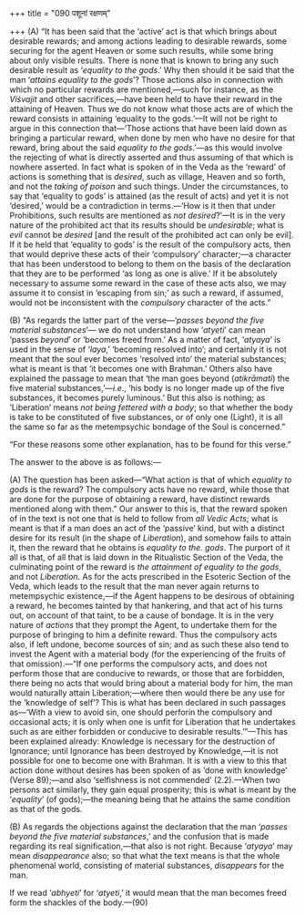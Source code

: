 +++
title = "090 पशूनां रक्षणम्"

+++
\(A\) “It has been said that the ‘active’ act is that which brings about
desirable rewards; and among actions leading to desirable rewards, some
securing for the agent Heaven or some such results, while some bring
about only visible results. There is none that is known to bring any
such desirable result as ‘*equality to the gods*.’ Why then should it be
said that the man ‘*attains equality to the gods*’? Those actions also
in connection with which no particular rewards are mentioned,—such for
instance, as the *Viśvajit* and other sacrifices,—have been held to have
their reward in the attaining of Heaven. Thus we do not know what those
acts are of which the reward consists in attaining ‘equality to the
gods.’—It will not be right to argue in this connection that—‘Those
actions that have been laid down as bringing a particular reward, when
done by men who have no desire for that reward, bring about the said
*equality to the gods*.’—as this would involve the rejecting of what is
directly asserted and thus assuming of that which is nowhere asserted.
In fact what is spoken of in the Veda as the ‘reward’ of actions is
something that is *desired*, such as village, Heaven and so forth, and
not the *taking of poison* and such things. Under the circumstances, to
say that ‘equality to gods’ is attained (as the result of acts) and yet
it is not ‘desired,’ would be a contradiction in terms.—‘How is it then
that under Prohibitions, such results are mentioned as *not
desired*?’—It is in the very nature of the prohibited act that its
results should be *undesirable*; what is *evil* cannot be *desired*
\[and the result of the prohibited act can only be evil\]. If it be held
that ‘equality to gods’ is the result of the compulsory acts, then that
would deprive these acts of their ‘compulsory’ character;—a character
that has been understood to belong to them on the basis of the
declaration that they are to be performed ‘as long as one is alive.’ If
it be absolutely necessary to assume some reward in the case of these
acts also, we may assume it to consist in ‘escaping from sin;’ as such a
reward, if assumed, would not be inconsistent with the *compulsory*
character of the acts.”

\(B\) “As regards the latter part of the verse—‘*passes beyond the five
material substances*’— we do not understand how ‘*atyeti*’ can mean
‘passes *beyond*’ or ‘becomes freed from.’ As a matter of fact,
‘*atyaya*’ is used in the sense of ‘*laya*,’ ‘becoming resolved into’;
and certainly it is not meant that the soul ever becomes ‘resolved into’
the material substances; what is meant is that ‘it becomes one with
Brahman.’ Others also have explained the passage to mean that ‘the man
goes beyond (*atikrāmati*) the five material substances,’—*i.e*., ‘his
body is no longer made up of the five substances, it becomes purely
luminous.’ But this also is nothing; as ‘Liberation’ means *not being
fettered with a body*; so that whether the body is take to be
constituted of five substances, or of only one (Light), it is all the
same so far as the metempsychic bondage of the Soul is concerned.”

“For these reasons some other explanation, has to be found for this
verse.”

The answer to the above is as follows:—

\(A\) The question has been asked—“What action is that of which
*equality to gods* is the reward? The compulsory acts have no reward,
while those that are done for the purpose of obtaining a reward, have
distinct rewards mentioned along with them.” Our answer to this is, that
the reward spoken of in the text is not one that is held to follow from
*all Vedic Acts*; what is meant is that if a man does an act of the
‘passive’ kind, but with a distinct desire for its result (in the shape
of *Liberation*), and somehow fails to attain it, then the reward that
he obtains is *equality to the. gods*. The purport of it all is that, of
all that is laid down in the Ritualistic Section of the Veda, the
culminating point of the reward is *the attainment of equality to the
gods*, and not *Liberation*. As for the acts prescribed in the Esoteric
Section of the Veda, which leads to the result that the man never again
returns to metempsychic existence,—if the Agent happens to be desirous
of obtaining a reward, he becomes tainted by that hankering, and that
act of his turns out, on account of that taint, to be a cause of
bondage. It is in the very nature of *actions* that they prompt the
Agent, to undertake them for the purpose of bringing to him a definite
reward. Thus the compulsory acts also, if left undone, become sources of
sin; and as such these also tend to invest the Agent with a material
body (for the experiencing of the fruits of that omission).—“If one
performs the compulsory acts, and does not perform those that are
conducive to rewards, or those that are forbidden, there being no acts
that would bring about a material body for him, the man would naturally
attain Liberation;—where then would there be any use for the ‘knowledge
of self’? This is what has been declared in such passages as—‘With a
view to avoid sin, one should perforin the compulsory and occasional
acts; it is only when one is unfit for Liberation that he undertakes
such as are either forbidden or conducive to desirable results.’”—This
has been explained already: Knowledge is necessary for the destruction
of Ignorance; until Ignorance has been destroyed by Knowledge,—it is not
possible for one to become one with Brahman. It is with a view to this
that action done without desires has been spoken of as ‘done with
knowledge’ (Verse 89);—and also ‘selfishness is not commended’
(2.2).—When two persons act similarly, they gain equal prosperity; this
is what is meant by the ‘*equality*’ (of gods);—the meaning being that
he attains the same condition as that of the gods.

\(B\) As regards the objections against the declaration that the man
‘*passes beyond the five material substances*,’ and the confusion that
is made regarding its real signification,—that also is not right.
Because ‘*atyaya*’ may mean *disappearance* also; so that what the text
means is that the whole phenomenal world, consisting of material
substances, *disappears* for the man.

If we read ‘*abhyeti*’ for ‘*atyeti*,’ it would mean that the man
becomes freed form the shackles of the body.—(90)


